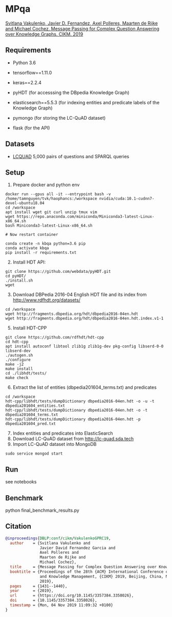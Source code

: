 # MPqa

[Svitlana Vakulenko, Javier D. Fernandez, Axel Polleres, Maarten de Rijke and Michael Cochez. Message Passing for Complex Question Answering over Knowledge Graphs. CIKM. 2019](https://arxiv.org/abs/1908.06917)


## Requirements

* Python 3.6
* tensorflow==1.11.0
* keras==2.2.4

* pyHDT (for accesssing the DBpedia Knowledge Graph)
* elasticsearch==5.5.3 (for indexing entities and predicate labels of the Knowledge Graph)

* pymongo (for storing the LC-QuAD dataset)
* flask (for the API)


## Datasets

* [LCQUAD](http://lc-quad.sda.tech) 5,000 pairs of questions and SPARQL queries

## Setup

1. Prepare docker and python env
```
docker run --gpus all -it --entrypoint bash -v /home/tamnguyen/tvk/haophancs:/workspace nvidia/cuda:10.1-cudnn7-devel-ubuntu18.04
cd /workspace
apt install wget git curl unzip tmux vim
wget https://repo.anaconda.com/miniconda/Miniconda3-latest-Linux-x86_64.sh
bash Miniconda3-latest-Linux-x86_64.sh

# Now restart container

conda create -n kbqa python=3.6 pip
conda activate kbqa
pip install -r requirements.txt
```

2. Install HDT API:
```
git clone https://github.com/webdata/pyHDT.git
cd pyHDT/
./install.sh
wget
```

3. Download DBPedia 2016-04 English HDT file and its index from http://www.rdfhdt.org/datasets/
```
cd /workspace
wget http://fragments.dbpedia.org/hdt/dbpedia2016-04en.hdt
wget http://fragments.dbpedia.org/hdt/dbpedia2016-04en.hdt.index.v1-1
```

5. Install HDT-CPP
```
git clone https://github.com/rdfhdt/hdt-cpp
cd hdt-cpp
apt install autoconf libtool zlib1g zlib1g-dev pkg-config libserd-0-0 libserd-dev
./autogen.sh
./configure
make -j2
make install
cd ./libhdt/tests/
make check
```

6. Extract the list of entities (dbpedia201604_terms.txt) and predicates
```
cd /workspace
hdt-cpp/libhdt/tests/dumpDictionary dbpedia2016-04en.hdt -o -u -t dbpedia201604_entities.txt
hdt-cpp/libhdt/tests/dumpDictionary dbpedia2016-04en.hdt -o -t dbpedia201604_terms.txt
hdt-cpp/libhdt/tests/dumpDictionary dbpedia2016-04en.hdt -p dbpedia201604_pred.txt
```

7. Index entities and predicates into ElasticSearch
8. Download LC-QuAD dataset from http://lc-quad.sda.tech
9. Import LC-QuAD dataset into MongoDB
```
sudo service mongod start
```


<!-- 
2. Download and make [fastText](https://github.com/facebookresearch/fastText), load the English model trained on Wikipedia and generate fastText embeddings:

'''
cd data
wget https://s3-us-west-1.amazonaws.com/fasttext-vectors/wiki.en.zip
unzip wiki.en.zip
rm wiki.en.zip
'''

./fasttext print-word-vectors ../KBQA/data/fasttext/wiki.en.bin < ../KBQA/data/test_question_words.txt > ../KBQA/data/test_question_words_fasttext.txt

 -->


## Run

see notebooks

## Benchmark

python final_benchmark_results.py

## Citation

```bibtex
@inproceedings{DBLP:conf/cikm/VakulenkoGPRC19,
  author    = {Svitlana Vakulenko and
               Javier David Fernandez Garcia and
               Axel Polleres and
               Maarten de Rijke and
               Michael Cochez},
  title     = {Message Passing for Complex Question Answering over Knowledge Graphs},
  booktitle = {Proceedings of the 28th {ACM} International Conference on Information
               and Knowledge Management, {CIKM} 2019, Beijing, China, November 3-7,
               2019},
  pages     = {1431--1440},
  year      = {2019},
  url       = {https://doi.org/10.1145/3357384.3358026},
  doi       = {10.1145/3357384.3358026},
  timestamp = {Mon, 04 Nov 2019 11:09:32 +0100}
}
```
